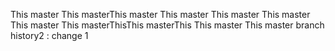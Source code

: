 This master
This masterThis master
This master
This master
This master
This master
This masterThisThis masterThis
This master
This master
branch history2 : change 1

